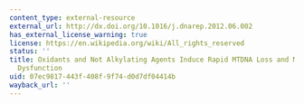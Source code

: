 ```yaml
---
content_type: external-resource
external_url: http://dx.doi.org/10.1016/j.dnarep.2012.06.002
has_external_license_warning: true
license: https://en.wikipedia.org/wiki/All_rights_reserved
status: ''
title: Oxidants and Not Alkylating Agents Induce Rapid MTDNA Loss and Mitochondrial
  Dysfunction
uid: 07ec9817-443f-408f-9f74-d0d7df04414b
wayback_url: ''
---
```

